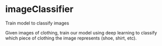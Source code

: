 # imageClassifier
Train model to classify images 

Given images of clothing, train our model using deep learning to classify which piece of clothing the image represents (shoe, shirt, etc).
